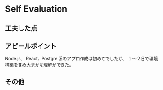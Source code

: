 # Self Evaluation

## 工夫した点

## アピールポイント
Node.js、 React、Postgre 系のアプロ作成は初めてでしたが、
１～２日で環境構築を含め大まかな理解ができた。

## その他
